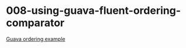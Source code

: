 008-using-guava-fluent-ordering-comparator
==========================================

[Guava ordering example](http://www.leveluplunch.com/java/tutorials/008-using-guava-fluent-ordering-comparator-part1/)
